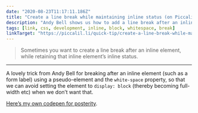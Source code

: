 ```yaml
---
date: "2020-08-23T11:17:11.186Z"
title: "Create a line break while maintaining inline status (on Piccalilli)"
description: "Andy Bell shows us how to add a line break after an inline element without changing it to display: block."
tags: [link, css, development, inline, block, whitespace, break]
linkTarget: "https://piccalil.li/quick-tip/create-a-line-break-while-maintaining-inline-status/"
---
```

> Sometimes you want to create a line break after an inline element, while retaining that inline element’s inline status.
---

A lovely trick from Andy Bell for breaking after an inline element (such as a form label) using a pseudo-element and the `white-space` property, so that we can avoid setting the element to `display: block` (thereby becoming full-width etc) when we don’t want that.

[Here’s my own codepen for posterity](https://codepen.io/fuzzylogicx/pen/BaKpLPE).
